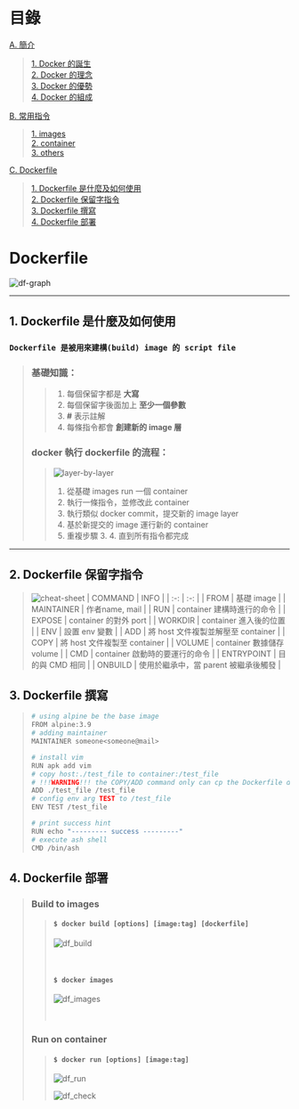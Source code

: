# 目錄
[A. 簡介](./README.md)
> [1. Docker 的誕生](./README.md)  
> [2. Docker 的理念](./README.md)  
> [3. Docker 的優勢](./README.md)  
> [4. Docker 的組成](./README.md)

[B. 常用指令](commands.md)  
> [1. images](#images)  
> [2. container](#container)  
> [3. others](#others)

[C. Dockerfile](#docker-file)  
> [1. Dockerfile 是什麼及如何使用](#what-is-df)  
> [2. Dockerfile 保留字指令](#df-tags)  
> [3. Dockerfile 撰寫](#df-script)  
> [4. Dockerfile 部署](#df-build)  

# Dockerfile
![df-graph](https://quppler.com/wp-content/uploads/2019/03/DockerComponents.png)

***

## <span id='what-is-df'>1. Dockerfile 是什麼及如何使用</span>
### `Dockerfile 是被用來建構(build) image 的 script file`
> ### 基礎知識：
> > 1. 每個保留字都是 __大寫__
> > 2. 每個保留字後面加上 __至少一個參數__
> > 3. __\#__ 表示註解
> > 4. 每條指令都會 __創建新的 image 層__
> 
> ### docker 執行 dockerfile 的流程：
> > ![layer-by-layer](https://dzone.com/storage/temp/13029811-1581358050914.png)
> > 1. 從基礎 images run 一個 container
> > 2. 執行一條指令，並修改此 container
> > 3. 執行類似 docker commit，提交新的 image layer
> > 4. 基於新提交的 image 運行新的 container
> > 5. 重複步驟 3. 4. 直到所有指令都完成

***

## <span id='df-tags'>2. Dockerfile 保留字指令</span>
> ![cheat-sheet](https://extremeautomation.io/img/cheatsheets/cheat_sheet_docker_page_1.png)
> | COMMAND | INFO |
> | :-: | :-: |
> | FROM | 基礎 image |
> | MAINTAINER | 作者name, mail |
> | RUN | container 建構時進行的命令 |
> | EXPOSE | container 的對外 port |
> | WORKDIR | container 進入後的位置 |
> | ENV | 設置 env 變數 |
> | ADD | 將 host 文件複製並解壓至 container |
> | COPY | 將 host 文件複製至 container |
> | VOLUME | container 數據儲存 volume |
> | CMD | container 啟動時的要運行的命令 |
> | ENTRYPOINT | 目的與 CMD 相同 |
> | ONBUILD | 使用於繼承中，當 parent 被繼承後觸發 |

## <span id='df-script'>3. Dockerfile 撰寫</span>
> ``` bash
> # using alpine be the base image
> FROM alpine:3.9
> # adding maintainer
> MAINTAINER someone<someone@mail>
> 
> # install vim
> RUN apk add vim
> # copy host:./test_file to container:/test_file
> # !!!WARNING!!! the COPY/ADD command only can cp the Dockerfile directory's files
> ADD ./test_file /test_file
> # config env arg TEST to /test_file
> ENV TEST /test_file
> 
> # print success hint
> RUN echo "--------- success ---------"
> # execute ash shell
> CMD /bin/ash
> ```

## <span id='df-build'>4. Dockerfile 部署</span>

> ### Build to images
> > #### `$ docker build [options] [image:tag] [dockerfile]`
> > ![df_build](/screenshot/df_build.png)
> >
> > <br>
> >
> > #### `$ docker images`
> > ![df_images](/screenshot/df_images.png)
> >
> > <br>
> 
> ### Run on container
> > #### `$ docker run [options] [image:tag]`
> > ![df_run](/screenshot/df_run.png)
> >
> > ![df_check](/screenshot/df_check.png)
> > <br>
